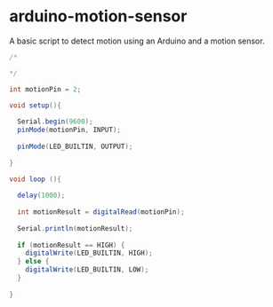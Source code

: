 # arduino-motion-sensor
A basic script to detect motion using an Arduino and a motion sensor.

```csharp
/*

*/

int motionPin = 2;

void setup(){
  
  Serial.begin(9600);
  pinMode(motionPin, INPUT);
  
  pinMode(LED_BUILTIN, OUTPUT);
  
}

void loop (){
  
  delay(1000);
  
  int motionResult = digitalRead(motionPin);
  
  Serial.println(motionResult);
  
  if (motionResult == HIGH) {
    digitalWrite(LED_BUILTIN, HIGH);
  } else {
    digitalWrite(LED_BUILTIN, LOW);
  }
  
}
```
